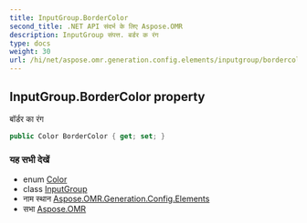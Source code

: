 ```yaml
---
title: InputGroup.BorderColor
second_title: .NET API संदर्भ के लिए Aspose.OMR
description: InputGroup संपत्त. बर्डर क रंग
type: docs
weight: 30
url: /hi/net/aspose.omr.generation.config.elements/inputgroup/bordercolor/
---
```

## InputGroup.BorderColor property

बॉर्डर का रंग

```csharp
public Color BorderColor { get; set; }
```

### यह सभी देखें

* enum [Color](../../../aspose.omr.generation/color/)
* class [InputGroup](../)
* नाम स्थान [Aspose.OMR.Generation.Config.Elements](../../inputgroup/)
* सभा [Aspose.OMR](../../../)


